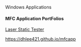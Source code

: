 Windows Applications

<!-- <img src="\Coset2.PNG"> -->
<!-- <img src="\Coset3.PNG"> -->
#### MFC Application PortFolios ####
[Laser Static Tester](laserStaticTester.md)


https://dhlee421.github.io/mfcapp
